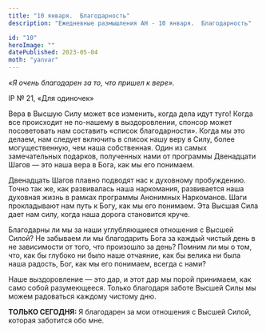 ```yaml
---
title: "10 января.  Благодарность"
description: "Ежедневные размышления АН - 10 января.  Благодарность"

id: "10"
heroImage: ""
datePublished: 2023-05-04
moth: "yanvar"
---
```


_«Я очень благодарен за то, что пришел к вере»._

IP № 21, «Для одиночек»

Вера в Высшую Силу может все изменить, когда дела идут туго! Когда все
происходит не по-нашему в выздоровлении, спонсор может посоветовать нам
составить «список благодарности». Когда мы это делаем, нам следует включить в
список нашу веру в Силу, более могущественную, чем наша собственная. Один из
самых замечательных подарков, полученных нами от программы Двенадцати Шагов —
это наша вера в Бога, как мы его понимаем.

Двенадцать Шагов плавно подводят нас к духовному пробуждению. Точно так же,
как развивалась наша наркомания, развивается наша духовная жизнь в рамках
программы Анонимных Наркоманов. Шаги прокладывают нам путь к Богу, как мы его
понимаем. Эта Высшая Сила дает нам силу, когда наша дорога становится круче.

Благодарны ли мы за наши углубляющиеся отношения с Высшей Силой? Не забываем
ли мы благодарить Бога за каждый чистый день в не зависимости от того, что
произошло за день? Помним ли мы о том, что, как бы глубоко ни было наше
отчаяние, как бы велика ни была наша радость, Бог, как мы его понимаем, всегда
с нами?

Наше выздоровление — это дар, и этот дар мы порой принимаем, как само собой
разумеющееся. Только благодаря заботе Высшей Силы мы можем радоваться каждому
чистому дню.

**ТОЛЬКО СЕГОДНЯ:** Я благодарен за мои отношения с Высшей Силой, которая
заботится обо мне.
